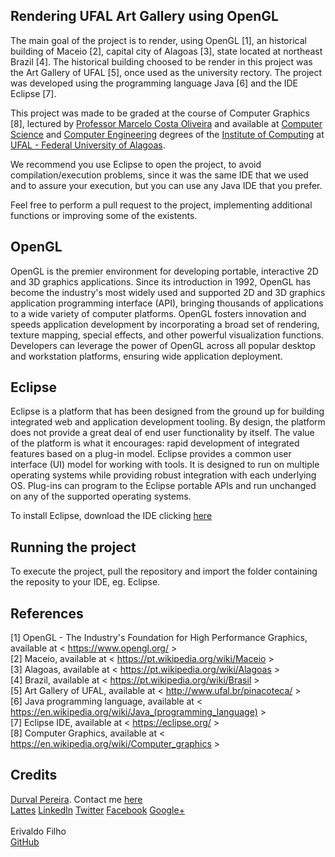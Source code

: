﻿## Rendering UFAL Art Gallery using OpenGL

<nav style='font-align:justify'>The main goal of the project is to render, using OpenGL [1], an historical building of Maceio [2], capital city of Alagoas [3], state located at northeast Brazil [4]. The historical building choosed to be render in this project was the Art Gallery of UFAL [5], once used as the university rectory. The project was developed using the programming language Java [6] and the IDE Eclipse [7].

This project was made to be graded at the course of Computer Graphics [8], lectured by
<a href="https://github.com/oliveiramc" target="_blank">Professor Marcelo Costa Oliveira</a> and available at <a href='http://www.ufal.edu.br/unidadeacademica/ic/graduacao/ciencia-da-computacao' target='_blank'>Computer Science</a> and <a href='http://www.ufal.edu.br/unidadeacademica/ic/graduacao/engenharia-de-computacao' target='_blank'>Computer Engineering</a> degrees of the <a href="http://www.ic.ufal.br" target="_blank">Institute of Computing</a> at <a href="http://www.ufal.edu.br" target="_blank">UFAL - Federal University of Alagoas</a>.

We recommend you use Eclipse to open the project, to avoid compilation/execution problems, since it was the same IDE that we used and to assure your execution, but you can use any Java IDE that you prefer.

Feel free to perform a pull request to the project, implementing additional functions or improving some of the existents.<br>

</nav>

<h2>OpenGL</h2>

OpenGL is the premier environment for developing portable, interactive 2D and 3D graphics applications. Since its introduction in 1992, OpenGL has become the industry's most widely used and supported 2D and 3D graphics application programming interface (API), bringing thousands of applications to a wide variety of computer platforms. OpenGL fosters innovation and speeds application development by incorporating a broad set of rendering, texture mapping, special effects, and other powerful visualization functions. Developers can leverage the power of OpenGL across all popular desktop and workstation platforms, ensuring wide application deployment.

<h2>Eclipse</h2>

Eclipse is a platform that has been designed from the ground up for building integrated web and application development tooling. By design, the platform does not provide a great deal of end user functionality by itself. The value of the platform is what it encourages: rapid development of integrated features based on a plug-in model. Eclipse provides a common user interface (UI) model for working with tools.  It is designed to run on multiple operating systems while providing robust integration with each underlying OS.  Plug-ins can program to the Eclipse portable APIs and run unchanged on any of the supported operating systems.

To install Eclipse, download the IDE clicking <a href='https://eclipse.org/downloads/' target='_blank'>here</a>

<h2>Running the project</h2>

To execute the project, pull the repository and import the folder containing the reposity to your IDE, eg. Eclipse.

<h2>References</h2>

[1] OpenGL - The Industry's Foundation for High Performance Graphics, available at < https://www.opengl.org/ > <br>
[2] Maceio, available at < https://pt.wikipedia.org/wiki/Maceio > <br>
[3] Alagoas, available at < https://pt.wikipedia.org/wiki/Alagoas > <br>
[4] Brazil, available at < https://pt.wikipedia.org/wiki/Brasil > <br>
[5] Art Gallery of UFAL, available at < http://www.ufal.br/pinacoteca/ > <br>
[6] Java programming language, available at < https://en.wikipedia.org/wiki/Java_(programming_language) > <br>
[7] Eclipse IDE, available at < https://eclipse.org/ > <br>
[8] Computer Graphics, available at < https://en.wikipedia.org/wiki/Computer_graphics > <br>

<h2>Credits</h2>

<a href="http://www.durvalpereira.com.br" target="_blank">Durval Pereira</a>. Contact me <a href="mailto:contato@durvalpereira.com.br">here</a><br>
<a href="http://bit.ly/durvallattes" target="_blank">Lattes</a> <a href="http://www.linkedin.com/in/DurvalPereira" target="_blank">LinkedIn</a> <a href="http://twitter.com/durvalpcn" target="_blank">Twitter</a> <a href="http://www.facebook.com/durvalpereiracn" target="_blank">Facebook</a> <a href="http://plus.google.com/+DurvalPereiraCesar" target="_blank">Google+</a><br><br>
Erivaldo Filho<br>
<a href="https://github.com/erivaldofilho2" target="_blank">GitHub</a>

</body>
<html>